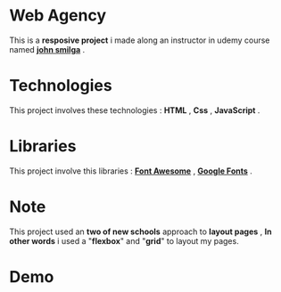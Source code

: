 # Web Agency

This is a **resposive project** i made along an instructor in udemy course named [**john smilga**](https://johnsmilga.com) .

# Technologies

This project involves these technologies : **HTML** , **Css** , **JavaScript** .

# Libraries

This project involve this libraries : **[Font Awesome](https://fontawesome.com/)** , **[Google Fonts](https://fonts.google.com/)** .

# Note

This project used an **two of new schools** approach to **layout pages** , **In other words** i used a "**flexbox**" and "**grid**" to layout my pages.

# Demo
